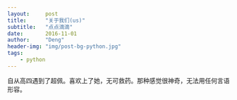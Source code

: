 ```yaml
---
layout:     post
title:      "关于我们(us)"
subtitle:   "点点滴滴"
date:       2016-11-01
author:     "Deng"
header-img: "img/post-bg-python.jpg"
tags:
    - python
---
```

自从高四遇到了超佩。喜欢上了她，无可救药。那种感觉很神奇，无法用任何言语形容。


